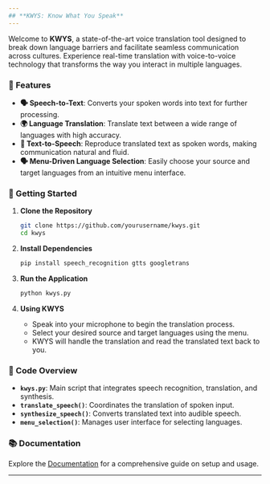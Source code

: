 ```yaml
---
## **KWYS: Know What You Speak**
---
```

Welcome to **KWYS**, a state-of-the-art voice translation tool designed to break down language barriers and facilitate seamless communication across cultures. Experience real-time translation with voice-to-voice technology that transforms the way you interact in multiple languages.

### 🌟 Features

- **🗣️ Speech-to-Text**: Converts your spoken words into text for further processing.
- **🌍 Language Translation**: Translate text between a wide range of languages with high accuracy.
- **📝 Text-to-Speech**: Reproduce translated text as spoken words, making communication natural and fluid.
- **🗣️ Menu-Driven Language Selection**: Easily choose your source and target languages from an intuitive menu interface.

### 🚀 Getting Started

1. **Clone the Repository**

   ```bash
   git clone https://github.com/yourusername/kwys.git
   cd kwys
   ```

2. **Install Dependencies**

   ```bash
   pip install speech_recognition gtts googletrans
   ```

3. **Run the Application**

   ```bash
   python kwys.py
   ```

4. **Using KWYS**

   - Speak into your microphone to begin the translation process.
   - Select your desired source and target languages using the menu.
   - KWYS will handle the translation and read the translated text back to you.

### 🧩 Code Overview

- **`kwys.py`**: Main script that integrates speech recognition, translation, and synthesis.
- **`translate_speech()`**: Coordinates the translation of spoken input.
- **`synthesize_speech()`**: Converts translated text into audible speech.
- **`menu_selection()`**: Manages user interface for selecting languages.

### 📚 Documentation

Explore the [Documentation](https://github.com/yourusername/kwys/docs) for a comprehensive guide on setup and usage.

---

